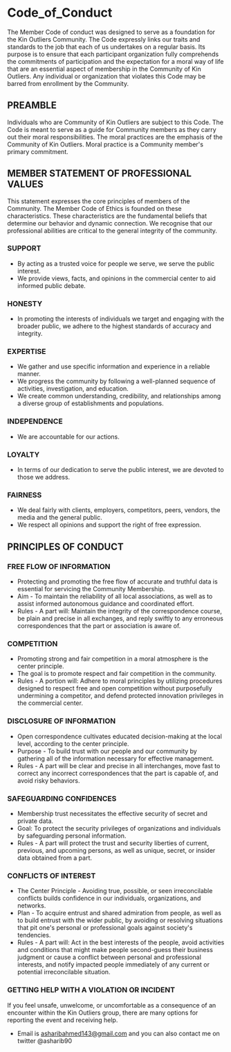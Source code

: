# Code_of_Conduct

The Member Code of conduct was designed to serve as a foundation for the Kin Outliers Community. The Code expressly links our traits and standards to the job that each of us undertakes on a regular basis. Its purpose is to ensure that each participant organization fully comprehends the commitments of participation and the expectation for a moral way of life that are an essential aspect of membership in the Community of Kin Outliers. Any individual or organization that violates this Code may be barred from enrollment by the Community.

## PREAMBLE

Individuals who are Community of Kin Outliers are subject to this Code. The Code is meant to serve as a guide for Community members as they carry out their moral responsibilities. The moral practices are the emphasis of the Community of Kin Outliers. Moral practice is a Community member's primary commitment.

## MEMBER STATEMENT OF PROFESSIONAL VALUES

This statement expresses the core principles of members of the Community. The Member Code of Ethics is founded on these characteristics. These characteristics are the fundamental beliefs that determine our behavior and dynamic connection. We recognise that our professional abilities are critical to the general integrity of the community.

### SUPPORT
- By acting as a trusted voice for people we serve, we serve the public interest.
- We provide views, facts, and opinions in the commercial center to aid informed public debate.

### HONESTY
- In promoting the interests of individuals we target and engaging with the broader public, we adhere to the highest standards of accuracy and integrity.

### EXPERTISE
- We gather and use specific information and experience in a reliable manner.
- We progress the community by following a well-planned sequence of activities, investigation, and education.
- We create common understanding, credibility, and relationships among a diverse group of establishments and populations.

### INDEPENDENCE
- We are accountable for our actions.

### LOYALTY
- In terms of our dedication to serve the public interest, we are devoted to those we address.

### FAIRNESS
- We deal fairly with clients, employers, competitors, peers, vendors, the media and the general public.
- We respect all opinions and support the right of free expression.

## PRINCIPLES OF CONDUCT

### FREE FLOW OF INFORMATION
- Protecting and promoting the free flow of accurate and truthful data is essential for servicing the Community Membership.
- Aim - To maintain the reliability of all local associations, as well as to assist informed autonomous guidance and coordinated effort.
- Rules - A part will: Maintain the integrity of the correspondence course, be plain and precise in all exchanges, and reply swiftly to any erroneous correspondences that the part or association is aware of.

### COMPETITION
- Promoting strong and fair competition in a moral atmosphere is the center principle.
- The goal is to promote respect and fair competition in the community.
- Rules - A portion will: Adhere to moral principles by utilizing procedures designed to respect free and open competition without purposefully undermining a competitor, and defend protected innovation privileges in the commercial center.

### DISCLOSURE OF INFORMATION
- Open correspondence cultivates educated decision-making at the local level, according to the center principle.
- Purpose - To build trust with our people and our community by gathering all of the information necessary for effective management.
- Rules - A part will be clear and precise in all interchanges, move fast to correct any incorrect correspondences that the part is capable of, and avoid risky behaviors.

### SAFEGUARDING CONFIDENCES
- Membership trust necessitates the effective security of secret and private data.
- Goal: To protect the security privileges of organizations and individuals by safeguarding personal information.
- Rules - A part will protect the trust and security liberties of current, previous, and upcoming persons, as well as unique, secret, or insider data obtained from a part.

### CONFLICTS OF INTEREST
- The Center Principle - Avoiding true, possible, or seen irreconcilable conflicts builds confidence in our individuals, organizations, and networks.
- Plan - To acquire entrust and shared admiration from people, as well as to build entrust with the wider public, by avoiding or resolving situations that pit one's personal or professional goals against society's tendencies.
- Rules - A part will: Act in the best interests of the people, avoid activities and conditions that might make people second-guess their business judgment or cause a conflict between personal and professional interests, and notify impacted people immediately of any current or potential irreconcilable situation.

### GETTING HELP WITH A VIOLATION OR INCIDENT
If you feel unsafe, unwelcome, or uncomfortable as a consequence of an encounter within the Kin Outliers group, there are many options for reporting the event and receiving help.

- Email is asharibahmed143@gmail.com and you can also contact me on twitter @asharib90 

